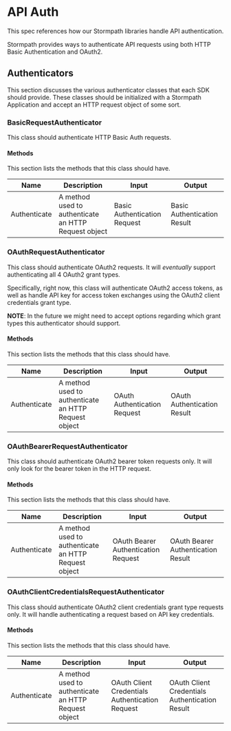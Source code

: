 # API Auth

This spec references how our Stormpath libraries handle API authentication.

Stormpath provides ways to authenticate API requests using both HTTP Basic
Authentication and OAuth2.


## Authenticators

This section discusses the various authenticator classes that each SDK should
provide.  These classes should be initialized with a Stormpath Application and
accept an HTTP request object of some sort.


### BasicRequestAuthenticator

This class should authenticate HTTP Basic Auth requests.


#### Methods

This section lists the methods that this class should have.

| Name | Description | Input | Output | 
| ---- | ----------- | ----- | ------ | 
| Authenticate | A method used to authenticate an HTTP Request object | Basic Authentication Request| Basic Authentication Result | 


### OAuthRequestAuthenticator

This class should authenticate OAuth2 requests.  It will *eventually* support
authenticating all 4 OAuth2 grant types.

Specifically, right now, this class will authenticate OAuth2 access tokens, as
well as handle API key for access token exchanges using the OAuth2 client
credentials grant type.

**NOTE**: In the future we might need to accept options regarding which grant
types this authenticator should support.


#### Methods

This section lists the methods that this class should have.

| Name | Description | Input | Output |
| ---- | ----------- | ----- | ------ |
| Authenticate | A method used to authenticate an HTTP Request object | OAuth Authentication Request | OAuth Authentication Result |


### OAuthBearerRequestAuthenticator

This class should authenticate OAuth2 bearer token requests only.  It will only
look for the bearer token in the HTTP request.


#### Methods

This section lists the methods that this class should have.

| Name | Description | Input | Output |
| ---- | ----------- | ----- | ------ |
| Authenticate | A method used to authenticate an HTTP Request object | OAuth Bearer Authentication Request| OAuth Bearer Authentication Result |


### OAuthClientCredentialsRequestAuthenticator

This class should authenticate OAuth2 client credentials grant type requests
only.  It will handle authenticating a request based on API key credentials.


#### Methods

This section lists the methods that this class should have.

| Name | Description | Input | Output |
| ---- | ----------- | ----- | ------ |
| Authenticate | A method used to authenticate an HTTP Request object | OAuth Client Credentials Authentication Request| OAuth Client Credentials Authentication Result |
